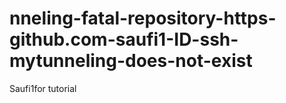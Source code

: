 # nneling-fatal-repository-https-github.com-saufi1-ID-ssh-mytunneling-does-not-exist
Saufi1for tutorial
